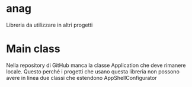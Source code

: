# anag
Libreria da utilizzare in altri progetti

# Main class
Nella repository di GitHub manca la classe Application che deve rimanere locale.
Questo perché i progetti che usano questa libreria non possono avere in linea due classi che estendono AppShellConfigurator

